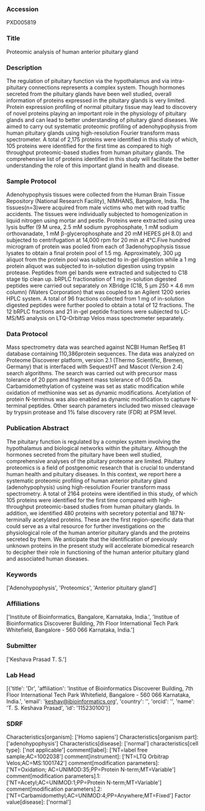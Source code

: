 ### Accession
PXD005819

### Title
Proteomic analysis of human anterior pituitary gland

### Description
The regulation of pituitary function via the hypothalamus and via intra-pituitary connections represents a complex system. Though hormones secreted from the pituitary glands have been well studied, overall information of proteins expressed in the pituitary glands is very limited. Protein expression profiling of normal pituitary tissue may lead to discovery of novel proteins playing an important role in the physiology of pituitary glands and can lead to better understanding of pituitary gland diseases. We aimed to carry out systematic proteomic profiling of adenohypophysis from human pituitary glands using high-resolution Fourier transform mass spectrometer. A total of 2,175 proteins were identified in this study of which, 105 proteins were identified for the first time as compared to high throughput proteomic-based studies from human pituitary glands. The comprehensive list of proteins identified in this study will facilitate the better understanding the role of this important gland in health and disease.

### Sample Protocol
Adenohypophysis tissues were collected from the Human Brain Tissue Repository (National Research Facility), NIMHANS, Bangalore, India. The tissues(n=3)were acquired from male victims who met with road traffic accidents. The tissues were individually subjected to homogenization in liquid nitrogen using mortar and pestle. Proteins were extracted using urea lysis buffer (9 M urea, 2.5 mM sodium pyrophosphate, 1 mM sodium orthovanadate, 1 mM β-glycerophosphate and 20 mM HEPES pH 8.0) and subjected to centrifugation at 14,000 rpm for 20 min at 4°C.Five hundred microgram of protein was pooled from each of 3adenohypophysis tissue lysates to obtain a final protein pool of 1.5 mg. Approximately, 300 μg aliquot from the protein pool was subjected to in-gel digestion while a 1 mg protein aliquot was subjected to in-solution digestion using trypsin protease. Peptides from gel bands were extracted and subjected to C18 stage tip clean up. bRPLC fractionation of 1 mg in-solution digested peptides were carried out separately on XBridge (C18, 5 μm 250 × 4.6 mm column) (Waters Corporation) that was coupled to an Agilent 1200 series HPLC system. A total of 96 fractions collected from 1 mg of in-solution digested peptides were further pooled to obtain a total of 12 fractions. The 12 bRPLC fractions and 21 in-gel peptide fractions were subjected to LC-MS/MS analysis on LTQ-Orbitrap Velos mass spectrometer separately.

### Data Protocol
Mass spectrometry data was searched against NCBI Human RefSeq 81 database containing 110,386protein sequences. The data was analyzed on Proteome Discoverer platform, version 2.1 (Thermo Scientific, Bremen, Germany) that is interfaced with SequestHT and Mascot (Version 2.4) search algorithms. The search was carried out with precursor mass tolerance of 20 ppm and fragment mass tolerance of 0.05 Da. Carbamidomethylation of cysteine was set as static modification while oxidation of methionine was set as dynamic modifications. Acetylation of protein N-terminus was also enabled as dynamic modification to capture N-terminal peptides. Other search parameters included two missed cleavage by trypsin protease and 1% false discovery rate (FDR) at PSM level.

### Publication Abstract
The pituitary function is regulated by a complex system involving the hypothalamus and biological networks within the pituitary. Although the hormones secreted from the pituitary have been well studied, comprehensive analyses of the pituitary proteome are limited. Pituitary proteomics is a field of postgenomic research that is crucial to understand human health and pituitary diseases. In this context, we report here a systematic proteomic profiling of human anterior pituitary gland (adenohypophysis) using high-resolution Fourier transform mass spectrometry. A total of 2164 proteins were identified in this study, of which 105 proteins were identified for the first time compared with high-throughput proteomic-based studies from human pituitary glands. In addition, we identified 480 proteins with secretory potential and 187&#x2009;N-terminally acetylated proteins. These are the first region-specific data that could serve as a vital resource for further investigations on the physiological role of the human anterior pituitary glands and the proteins secreted by them. We anticipate that the identification of previously unknown proteins in the present study will accelerate biomedical research to decipher their role in functioning of the human anterior pituitary gland and associated human diseases.

### Keywords
['Adenohypophysis', 'Proteomics', 'Anterior pituitary gland']

### Affiliations
['Institute of Bioinformatics, Bangalore, Karnataka, India.', 'Institue of Bioinformatics Discoverer Building, 7th Floor  International Tech Park  Whitefield, Bangalore - 560 066  Karnataka, India.']

### Submitter
['Keshava Prasad T. S.']

### Lab Head
[{'title': 'Dr', 'affiliation': 'Institue of Bioinformatics Discoverer Building, 7th Floor  International Tech Park  Whitefield, Bangalore - 560 066  Karnataka, India.', 'email': 'keshav@ibioinformatics.org', 'country': '', 'orcid': '', 'name': 'T. S. Keshava Prasad', 'id': '115230100'}]

### SDRF
Characteristics[organism]: ['Homo sapiens']
Characteristics[organism part]: ['adenohypophysis']
Characteristics[disease]: ['normal']
characteristics[cell type]: ['not applicable']
comment[label]: ['NT=label free sample;AC=1002038']
comment[instrument]: ['NT=LTQ Orbitrap Velos;AC=MS:1001742']
comment[modification parameters]: ['NT=Oxidation; AC=UNIMOD:35;PP=Protein N-term;MT=Variable']
comment[modification parameters].1: ['NT=Acetyl;AC=UNIMOD:1;PP=Protein N-term;MT=Variable']
comment[modification parameters].2: ['NT=Carbamidomethyl;AC=UNIMOD:4;PP=Anywhere;MT=Fixed']
Factor value[disease]: ['normal']

